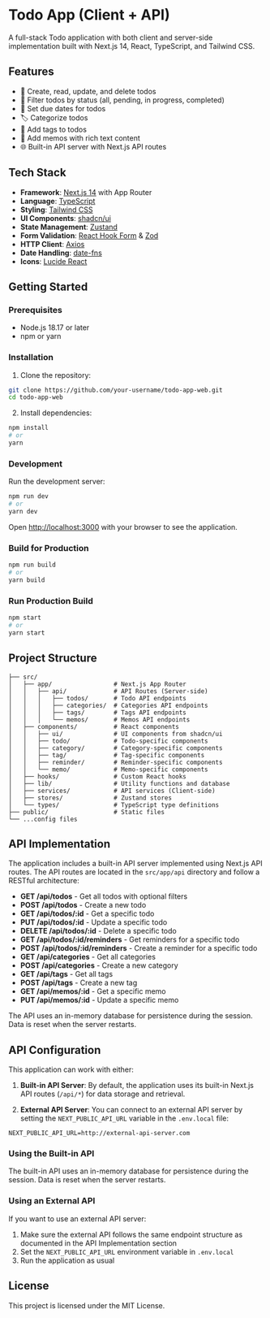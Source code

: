 # Todo App (Client + API)

A full-stack Todo application with both client and server-side implementation built with Next.js 14, React, TypeScript, and Tailwind CSS.

## Features

- 📝 Create, read, update, and delete todos
- 🔄 Filter todos by status (all, pending, in progress, completed)
- 📅 Set due dates for todos
- 🏷️ Categorize todos
- 🔖 Add tags to todos
- 📒 Add memos with rich text content
- 🌐 Built-in API server with Next.js API routes

## Tech Stack

- **Framework**: [Next.js 14](https://nextjs.org/) with App Router
- **Language**: [TypeScript](https://www.typescriptlang.org/)
- **Styling**: [Tailwind CSS](https://tailwindcss.com/)
- **UI Components**: [shadcn/ui](https://ui.shadcn.com/)
- **State Management**: [Zustand](https://zustand-demo.pmnd.rs/)
- **Form Validation**: [React Hook Form](https://react-hook-form.com/) & [Zod](https://zod.dev/)
- **HTTP Client**: [Axios](https://axios-http.com/)
- **Date Handling**: [date-fns](https://date-fns.org/)
- **Icons**: [Lucide React](https://lucide.dev/)

## Getting Started

### Prerequisites

- Node.js 18.17 or later
- npm or yarn

### Installation

1. Clone the repository:

```bash
git clone https://github.com/your-username/todo-app-web.git
cd todo-app-web
```

2. Install dependencies:

```bash
npm install
# or
yarn
```

### Development

Run the development server:

```bash
npm run dev
# or
yarn dev
```

Open [http://localhost:3000](http://localhost:3000) with your browser to see the application.

### Build for Production

```bash
npm run build
# or
yarn build
```

### Run Production Build

```bash
npm start
# or
yarn start
```

## Project Structure

```
├── src/
│   ├── app/                 # Next.js App Router
│   │   ├── api/             # API Routes (Server-side)
│   │   │   ├── todos/       # Todo API endpoints
│   │   │   ├── categories/  # Categories API endpoints
│   │   │   ├── tags/        # Tags API endpoints 
│   │   │   └── memos/       # Memos API endpoints
│   ├── components/          # React components
│   │   ├── ui/              # UI components from shadcn/ui
│   │   ├── todo/            # Todo-specific components
│   │   ├── category/        # Category-specific components
│   │   ├── tag/             # Tag-specific components
│   │   ├── reminder/        # Reminder-specific components
│   │   └── memo/            # Memo-specific components
│   ├── hooks/               # Custom React hooks
│   ├── lib/                 # Utility functions and database
│   ├── services/            # API services (Client-side)
│   ├── stores/              # Zustand stores
│   └── types/               # TypeScript type definitions
├── public/                  # Static files
└── ...config files
```

## API Implementation

The application includes a built-in API server implemented using Next.js API routes. The API routes are located in the `src/app/api` directory and follow a RESTful architecture:

- **GET /api/todos** - Get all todos with optional filters
- **POST /api/todos** - Create a new todo
- **GET /api/todos/:id** - Get a specific todo
- **PUT /api/todos/:id** - Update a specific todo
- **DELETE /api/todos/:id** - Delete a specific todo
- **GET /api/todos/:id/reminders** - Get reminders for a specific todo
- **POST /api/todos/:id/reminders** - Create a reminder for a specific todo
- **GET /api/categories** - Get all categories
- **POST /api/categories** - Create a new category
- **GET /api/tags** - Get all tags
- **POST /api/tags** - Create a new tag
- **GET /api/memos/:id** - Get a specific memo
- **PUT /api/memos/:id** - Update a specific memo

The API uses an in-memory database for persistence during the session. Data is reset when the server restarts.

## API Configuration

This application can work with either:

1. **Built-in API Server**: By default, the application uses its built-in Next.js API routes (`/api/*`) for data storage and retrieval.

2. **External API Server**: You can connect to an external API server by setting the `NEXT_PUBLIC_API_URL` variable in the `.env.local` file:

```
NEXT_PUBLIC_API_URL=http://external-api-server.com
```

### Using the Built-in API

The built-in API uses an in-memory database for persistence during the session. Data is reset when the server restarts.

### Using an External API

If you want to use an external API server:

1. Make sure the external API follows the same endpoint structure as documented in the API Implementation section
2. Set the `NEXT_PUBLIC_API_URL` environment variable in `.env.local`
3. Run the application as usual

## License

This project is licensed under the MIT License.

